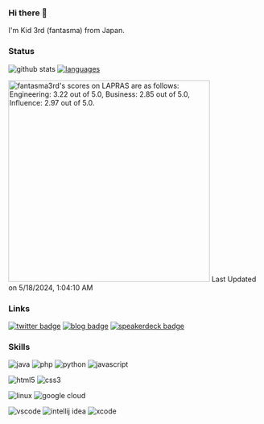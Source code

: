 ### Hi there 👋

I'm Kid 3rd (fantasma) from Japan.

### Status

![github stats](https://github-readme-stats-sigma-two-79.vercel.app/api/?username=fantasma3rd&count_private=true&theme=dark&title_color=83f52c&text_color=00fe65&locale=en&include_all_commits=true&show_icons=true)
[![languages](https://github-readme-stats-sigma-two-79.vercel.app/api/top-langs/?username=fantasma3rd&count_private=true&theme=dark&title_color=83f52c&text_color=00fe65&locale=en&layout=compact)](https://github.com/anuraghazra/github-readme-stats)

<!--START_SECTION:lapras-card-->
<p ><a href="https://lapras.com/public/fantasma3rd" target="_blank" rel="noopener noreferrer"><img alt="fantasma3rd's scores on LAPRAS are as follows: Engineering: 3.22 out of 5.0, Business: 2.85 out of 5.0, Influence: 2.97 out of 5.0." src="https://lapras-card-generator.vercel.app/api/svg?e=3.22&b=2.85&i=2.97&b1=%23023112&b2=%2312731d&i1=%23023103&i2=%2303591d&l=en" width="400" ></a>  
Last Updated on 5/18/2024, 1:04:10 AM</p>
<!--END_SECTION:lapras-card-->

### Links

[![twitter badge](https://img.shields.io/badge/X-@fantasma_3rd-1d0002?style=for-the-badge&logo=x)](https://twitter.com/fantasma_3rd)
[![blog badge](https://img.shields.io/badge/blog-fantasma3rd-ffffff?style=for-the-badge)](https://fantasma3rd.hatenablog.jp/)
[![speakerdeck badge](https://img.shields.io/badge/speakerdeck-fantasma3rd-019287?style=for-the-badge)](https://speakerdeck.com/fantasma3rd)

### Skills

![java](https://img.shields.io/badge/-Java-ED8B00.svg?style=for-the-badge&logo=openjdk)
![php](https://img.shields.io/badge/-PHP-ccc.svg?style=for-the-badge&logo=php)
![python](https://img.shields.io/badge/-Python-F9DC3E.svg?style=for-the-badge&logo=python)
![javascript](https://img.shields.io/badge/-Javascript-276DC3.svg?style=for-the-badge&logo=javascript)

![html5](https://img.shields.io/badge/-HTML5-333.svg?style=for-the-badge&logo=html5)
![css3](https://img.shields.io/badge/-CSS3-1572B6.svg?style=for-the-badge&logo=css3)

![linux](https://img.shields.io/badge/-Linux-6C6694.svg?style=for-the-badge&logo=linux)
![google cloud](https://img.shields.io/badge/-Google%20Cloud-EEE.svg?style=for-the-badge&logo=google-cloud)

![vscode](https://img.shields.io/badge/-Visual%20Studio%20Code-007ACC.svg?style=for-the-badge&logo=visual-studio-code)
![intellij idea](https://img.shields.io/badge/-intellij%20IDEA-000.svg?style=for-the-badge&logo=intellij-idea)
![xcode](https://img.shields.io/badge/-Xcode-EEE.svg?style=for-the-badge&logo=xcode)

